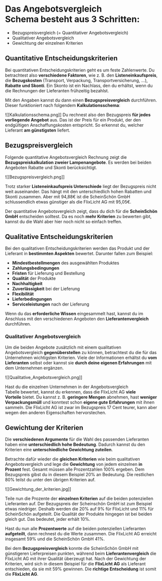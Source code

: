 # Das Angebotsvergleich Schema besteht aus **3 Schritten**:

- Bezugspreisvergleich (= Quantitativer Angebotsvergleich)
- Qualitativer Angebotsvergleich
- Gewichtung der einzelnen Kriterien

## Quantitative Entscheidungskriterien

Bei quantitativen Entscheidungskriterien geht es um feste Zahlenwerte. Du betrachtest also **verschiedene Faktoren**, wie z. B. den **Listeneinkaufspreis**, die **Bezugskosten** (Transport, Verpackung, Transportversicherung, …), **Rabatte und Skonti**. Ein Skonto ist ein Nachlass, den du erhältst, wenn du die Rechnungen der Lieferanten frühzeitig bezahlst.

Mit den Angaben kannst du dann einen **Bezugspreisvergleich** durchführen. Dieser funktioniert nach folgendem **Kalkulationsschema**:

![[Kalkulationsschema.png]]
Du rechnest also den Bezugspreis **für jedes vorliegende Angebot** aus. Das ist der Preis für ein Produkt, der den endgültigen Anschaffungskosten entspricht. So erkennst du, welcher Lieferant **am günstigsten** liefert.

## Bezugspreisvergleich

Folgende quantitative Angebotsvergleich Rechnung zeigt die **Bezugspreiskalkulation zweier Lampenangebote**. Es werden bei beiden Angeboten Rabatte und Skonti berücksichtigt.

![[Bezugspreisvergleich.png]]

Trotz starker **Listeneinkaufspreis Unterschiede** liegt der Bezugspreis nicht weit auseinander. Das hängt mit den unterschiedlich hohen Rabatten und Skonti zusammen. Aber mit 94,88€ ist die ScheinSchön GmbH schlussendlich etwas günstiger als die FlixLicht AG mit 95,05€. 

Der quantitative Angebotsvergleich zeigt, dass du dich für die **ScheinSchön GmbH** entscheiden solltest. Da es noch **mehr Kriterien** zu bewerten gibt, kannst du die Wahl aber hier noch nicht so einfach treffen.

## Qualitative Entscheidungskriterien

Bei den qualitativen Entscheidungskriterien werden das Produkt und der Lieferant in **bestimmten Aspekten** bewertet. Darunter fallen zum Beispiel:

- **Mindestbestellmengen** des ausgewählten Produktes
- **Zahlungsbedingungen**
- **Fristen** für Lieferung und Bestellung
- **Qualität** der Produkte
- **Nachhaltigkeit**
- **Zuverlässigkeit** bei der Lieferung
- **Flexibilität**
- **Lieferbedingungen**
- **Serviceleistungen** nach der Lieferung

Wenn du das **erforderliche Wissen** eingesammelt hast, kannst du im Anschluss mit den verschiedenen Angeboten den **Lieferantenvergleich** durchführen.

### Qualitativer Angebotsvergleich

Um die beiden Angebote zusätzlich mit einem qualitativen Angebotsvergleich **gegenüberstellen** zu können, betrachtest du die für das Unternehmen wichtigsten Kriterien. Viele der Informationen erhältst du **vom Lieferanten** selbst oder kannst sie **durch deine eigenen Erfahrungen** mit dem Unternehmen ergänzen.

![[Qualitative_Angebotsvergleich.png]]

Hast du die einzelnen Unternehmen in der Angebotsvergleich Tabelle bewertet, kannst du erkennen, dass die FlixLicht AG **viele Vorteile** bietet. Du kannst z. B. **geringere Mengen** abnehmen, hast **weniger Verpackungsmüll** und konntest schon **eigene gute Erfahrungen** mit ihnen sammeln. Die FlixLicht AG ist zwar im Bezugspreis 17 Cent teurer, kann aber wegen den anderen Eigenschaften hervorstechen.

## Gewichtung der Kriterien

Die **verschiedenen Argumente** für die Wahl des passenden Lieferanten haben eine **unterschiedlich hohe Bedeutung**. Dadurch kannst du den Kriterien eine **unterschiedliche Gewichtung zuteilen**.

Betrachte dafür wieder die **gleichen Kriterien** wie beim qualitativen Angebotsvergleich und lege die **Gewichtung** von jedem einzelnen **in Prozent** fest. Gesamt müssen alle Prozentzahlen 100% ergeben. Dem Bezugspreis gibst du in diesem Beispiel 20% an Bedeutung. Die restlichen 80% teilst du unter den übrigen Kriterien auf.

![[Gewichtung_der_kriterien.jpg]]

Teile nun die Prozente der **einzelnen Kriterien** auf die beiden potenziellen Lieferanten auf. Der Bezugspreis der Scheinschön GmbH ist zum Beispiel etwas niedriger. Deshalb werden die 20% auf 9% für FlixLicht und 11% für ScheinSchön aufgeteilt. Die Qualität der Produkte hingegen ist bei beiden gleich gut. Das bedeutet, jeder erhält 10%.

Hast du nun alle **Prozentwerte** auf die beiden potenziellen Lieferanten **aufgeteilt**, dann rechnest du die Werte zusammen. Die FlixLicht AG erreicht insgesamt 59% und die ScheinSchön GmbH 41%. 

Bei dem **Bezugspreisvergleich** konnte die ScheinSchön GmbH mit günstigeren Lieferpreisen punkten, während beim **Lieferantenvergleich** die FlixLicht AG mit ihrer Qualität überzeugt hat. Nach der Gewichtung der Kriterien, wird sich in diesem Beispiel für die **FlixLicht AG** als Lieferant entschieden, da sie mit 59% gewinnen. Die **richtige Entscheidung** ist somit die **FlixLicht AG**.